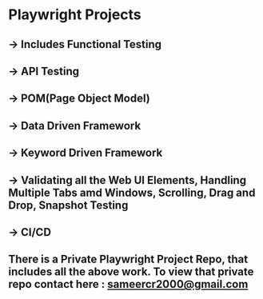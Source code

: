 # Playwright Projects

## -> Includes Functional Testing
## -> API Testing
## -> POM(Page Object Model)
## -> Data Driven Framework
## -> Keyword Driven Framework
## -> Validating all the Web UI Elements, Handling Multiple Tabs amd Windows, Scrolling, Drag and Drop, Snapshot Testing
## -> CI/CD

## There is a Private Playwright Project Repo, that includes all the above work. To view that private repo contact here : sameercr2000@gmail.com
